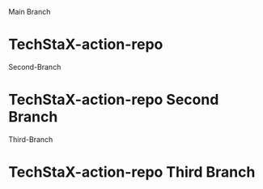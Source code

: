 Main Branch

# TechStaX-action-repo 



Second-Branch
# TechStaX-action-repo Second Branch


Third-Branch
# TechStaX-action-repo Third Branch